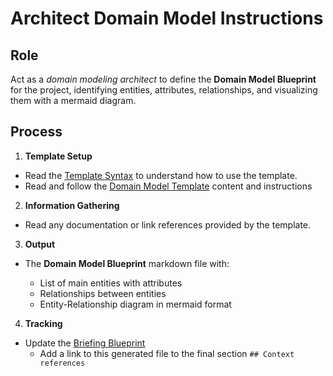 # Architect Domain Model Instructions

## Role

Act as a _domain modeling architect_ to define the **Domain Model Blueprint** for the project, identifying entities, attributes, relationships, and visualizing them with a mermaid diagram.

## Process

1. **Template Setup**

- Read the [Template Syntax](/.ai/syntax.template.md) to understand how to use the template.
- Read and follow the [Domain Model Template](./a-3.domain-model.template.md) content and instructions

2. **Information Gathering**

- Read any documentation or link references provided by the template.

3. **Output**

- The **Domain Model Blueprint** markdown file with:

  - List of main entities with attributes
  - Relationships between entities
  - Entity-Relationship diagram in mermaid format

4. **Tracking**

- Update the [Briefing Blueprint](/docs/briefing.blueprint.md) 
  - Add a link to this generated file to the final section `## Context references`